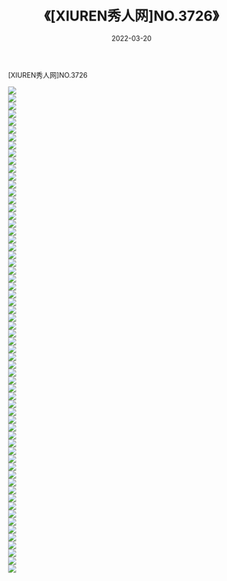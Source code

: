﻿---
layout: post
title:  《[XIUREN秀人网]NO.3726》
date:   2022-03-20
img: http://img.660000.xyz/Sharelink/秀人网/秀人网第04部分/[XIUREN秀人网]NO.3726/000.jpg
categories: [美女, 清纯, 唯美]
---

[XIUREN秀人网]NO.3726

 ![](http://img.660000.xyz/Sharelink/秀人网/秀人网第04部分/[XIUREN秀人网]NO.3726/001.jpg) <br>![](http://img.660000.xyz/Sharelink/秀人网/秀人网第04部分/[XIUREN秀人网]NO.3726/002.jpg) <br>![](http://img.660000.xyz/Sharelink/秀人网/秀人网第04部分/[XIUREN秀人网]NO.3726/003.jpg) <br>![](http://img.660000.xyz/Sharelink/秀人网/秀人网第04部分/[XIUREN秀人网]NO.3726/004.jpg) <br>![](http://img.660000.xyz/Sharelink/秀人网/秀人网第04部分/[XIUREN秀人网]NO.3726/005.jpg) <br>![](http://img.660000.xyz/Sharelink/秀人网/秀人网第04部分/[XIUREN秀人网]NO.3726/006.jpg) <br>![](http://img.660000.xyz/Sharelink/秀人网/秀人网第04部分/[XIUREN秀人网]NO.3726/007.jpg) <br>![](http://img.660000.xyz/Sharelink/秀人网/秀人网第04部分/[XIUREN秀人网]NO.3726/008.jpg) <br>![](http://img.660000.xyz/Sharelink/秀人网/秀人网第04部分/[XIUREN秀人网]NO.3726/009.jpg) <br>![](http://img.660000.xyz/Sharelink/秀人网/秀人网第04部分/[XIUREN秀人网]NO.3726/010.jpg) <br>![](http://img.660000.xyz/Sharelink/秀人网/秀人网第04部分/[XIUREN秀人网]NO.3726/011.jpg) <br>![](http://img.660000.xyz/Sharelink/秀人网/秀人网第04部分/[XIUREN秀人网]NO.3726/012.jpg) <br>![](http://img.660000.xyz/Sharelink/秀人网/秀人网第04部分/[XIUREN秀人网]NO.3726/013.jpg) <br>![](http://img.660000.xyz/Sharelink/秀人网/秀人网第04部分/[XIUREN秀人网]NO.3726/014.jpg) <br>![](http://img.660000.xyz/Sharelink/秀人网/秀人网第04部分/[XIUREN秀人网]NO.3726/015.jpg) <br>![](http://img.660000.xyz/Sharelink/秀人网/秀人网第04部分/[XIUREN秀人网]NO.3726/016.jpg) <br>![](http://img.660000.xyz/Sharelink/秀人网/秀人网第04部分/[XIUREN秀人网]NO.3726/017.jpg) <br>![](http://img.660000.xyz/Sharelink/秀人网/秀人网第04部分/[XIUREN秀人网]NO.3726/018.jpg) <br>![](http://img.660000.xyz/Sharelink/秀人网/秀人网第04部分/[XIUREN秀人网]NO.3726/019.jpg) <br>![](http://img.660000.xyz/Sharelink/秀人网/秀人网第04部分/[XIUREN秀人网]NO.3726/020.jpg) <br>![](http://img.660000.xyz/Sharelink/秀人网/秀人网第04部分/[XIUREN秀人网]NO.3726/021.jpg) <br>![](http://img.660000.xyz/Sharelink/秀人网/秀人网第04部分/[XIUREN秀人网]NO.3726/022.jpg) <br>![](http://img.660000.xyz/Sharelink/秀人网/秀人网第04部分/[XIUREN秀人网]NO.3726/023.jpg) <br>![](http://img.660000.xyz/Sharelink/秀人网/秀人网第04部分/[XIUREN秀人网]NO.3726/024.jpg) <br>![](http://img.660000.xyz/Sharelink/秀人网/秀人网第04部分/[XIUREN秀人网]NO.3726/025.jpg) <br>![](http://img.660000.xyz/Sharelink/秀人网/秀人网第04部分/[XIUREN秀人网]NO.3726/026.jpg) <br>![](http://img.660000.xyz/Sharelink/秀人网/秀人网第04部分/[XIUREN秀人网]NO.3726/027.jpg) <br>![](http://img.660000.xyz/Sharelink/秀人网/秀人网第04部分/[XIUREN秀人网]NO.3726/028.jpg) <br>![](http://img.660000.xyz/Sharelink/秀人网/秀人网第04部分/[XIUREN秀人网]NO.3726/029.jpg) <br>![](http://img.660000.xyz/Sharelink/秀人网/秀人网第04部分/[XIUREN秀人网]NO.3726/030.jpg) <br>![](http://img.660000.xyz/Sharelink/秀人网/秀人网第04部分/[XIUREN秀人网]NO.3726/031.jpg) <br>![](http://img.660000.xyz/Sharelink/秀人网/秀人网第04部分/[XIUREN秀人网]NO.3726/032.jpg) <br>![](http://img.660000.xyz/Sharelink/秀人网/秀人网第04部分/[XIUREN秀人网]NO.3726/033.jpg) <br>![](http://img.660000.xyz/Sharelink/秀人网/秀人网第04部分/[XIUREN秀人网]NO.3726/034.jpg) <br>![](http://img.660000.xyz/Sharelink/秀人网/秀人网第04部分/[XIUREN秀人网]NO.3726/035.jpg) <br>![](http://img.660000.xyz/Sharelink/秀人网/秀人网第04部分/[XIUREN秀人网]NO.3726/036.jpg) <br>![](http://img.660000.xyz/Sharelink/秀人网/秀人网第04部分/[XIUREN秀人网]NO.3726/037.jpg) <br>![](http://img.660000.xyz/Sharelink/秀人网/秀人网第04部分/[XIUREN秀人网]NO.3726/038.jpg) <br>![](http://img.660000.xyz/Sharelink/秀人网/秀人网第04部分/[XIUREN秀人网]NO.3726/039.jpg) <br>![](http://img.660000.xyz/Sharelink/秀人网/秀人网第04部分/[XIUREN秀人网]NO.3726/040.jpg) <br>![](http://img.660000.xyz/Sharelink/秀人网/秀人网第04部分/[XIUREN秀人网]NO.3726/041.jpg) <br>![](http://img.660000.xyz/Sharelink/秀人网/秀人网第04部分/[XIUREN秀人网]NO.3726/042.jpg) <br>![](http://img.660000.xyz/Sharelink/秀人网/秀人网第04部分/[XIUREN秀人网]NO.3726/043.jpg) <br>![](http://img.660000.xyz/Sharelink/秀人网/秀人网第04部分/[XIUREN秀人网]NO.3726/044.jpg) <br>![](http://img.660000.xyz/Sharelink/秀人网/秀人网第04部分/[XIUREN秀人网]NO.3726/045.jpg) <br>![](http://img.660000.xyz/Sharelink/秀人网/秀人网第04部分/[XIUREN秀人网]NO.3726/046.jpg) <br>![](http://img.660000.xyz/Sharelink/秀人网/秀人网第04部分/[XIUREN秀人网]NO.3726/047.jpg) <br>![](http://img.660000.xyz/Sharelink/秀人网/秀人网第04部分/[XIUREN秀人网]NO.3726/048.jpg) <br>![](http://img.660000.xyz/Sharelink/秀人网/秀人网第04部分/[XIUREN秀人网]NO.3726/049.jpg) <br>![](http://img.660000.xyz/Sharelink/秀人网/秀人网第04部分/[XIUREN秀人网]NO.3726/050.jpg) <br>![](http://img.660000.xyz/Sharelink/秀人网/秀人网第04部分/[XIUREN秀人网]NO.3726/051.jpg) <br>![](http://img.660000.xyz/Sharelink/秀人网/秀人网第04部分/[XIUREN秀人网]NO.3726/052.jpg) <br>![](http://img.660000.xyz/Sharelink/秀人网/秀人网第04部分/[XIUREN秀人网]NO.3726/053.jpg) <br>![](http://img.660000.xyz/Sharelink/秀人网/秀人网第04部分/[XIUREN秀人网]NO.3726/054.jpg) <br>![](http://img.660000.xyz/Sharelink/秀人网/秀人网第04部分/[XIUREN秀人网]NO.3726/055.jpg) <br>![](http://img.660000.xyz/Sharelink/秀人网/秀人网第04部分/[XIUREN秀人网]NO.3726/056.jpg) <br>![](http://img.660000.xyz/Sharelink/秀人网/秀人网第04部分/[XIUREN秀人网]NO.3726/057.jpg) <br>![](http://img.660000.xyz/Sharelink/秀人网/秀人网第04部分/[XIUREN秀人网]NO.3726/058.jpg) <br>![](http://img.660000.xyz/Sharelink/秀人网/秀人网第04部分/[XIUREN秀人网]NO.3726/059.jpg) <br>![](http://img.660000.xyz/Sharelink/秀人网/秀人网第04部分/[XIUREN秀人网]NO.3726/060.jpg) <br>![](http://img.660000.xyz/Sharelink/秀人网/秀人网第04部分/[XIUREN秀人网]NO.3726/061.jpg) <br>![](http://img.660000.xyz/Sharelink/秀人网/秀人网第04部分/[XIUREN秀人网]NO.3726/062.jpg) <br>